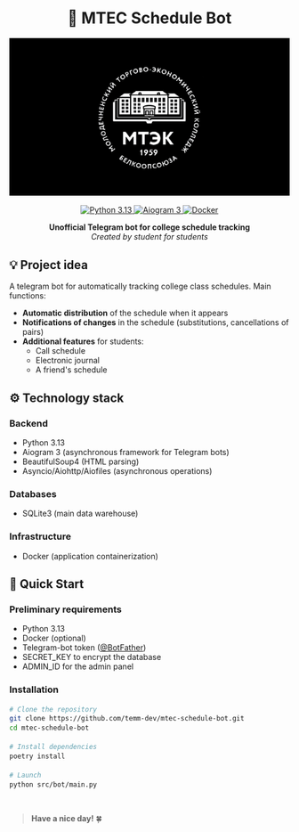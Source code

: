 <!-- # mtec-schedule-bot

_Unofficial volunteer project_ \
_Created on the initiative of a student for students_

This is a bot created to help students keep track of appearances and schedule changes.


## 💡 Idea

The user opens the bot in telegram, selects his study group, after which the current schedule and changes in pairs in the schedule (if any) will be automatically sent to him.

In addition, there are additional functions for the convenience of students.

## ⚙️ Technology stack:
- **Backend**  
  • Python 3.13  
  • ~~telebot (Telegram Bot API)~~  
  • aiogram3 (Telegram Bot API)  
  • asyncio, aiohttp, aiofiles  
  • beautifulsoup4  

- **Databases**  
  • SQLite3  
  • Redis  

- **Infrastructure**  
  • Docker   -->

<h1 align="center">📅 MTEC Schedule Bot</h1>

<p align="center">
  <img src="assets/mtec-black-back.png" alt="">
</p>


<p align="center">
  <a href="https://python.org/">
    <img src="https://img.shields.io/badge/Python-3.13-blue?logo=python&logoColor=white" alt="Python 3.13">
  </a>
  <a href="https://aiogram.dev/">
    <img src="https://img.shields.io/badge/Aiogram-3.0-green?logo=telegram&logoColor=white" alt="Aiogram 3">
  </a>
  <a href="https://www.docker.com/">
    <img src="https://img.shields.io/badge/Docker-✓-blue?logo=docker&logoColor=white" alt="Docker">
  </a>
</p>

<p align="center">
  <strong>Unofficial Telegram bot for college schedule tracking</strong><br>
  <i>Created by student for students</i>
</p>


## 💡 Project idea

A telegram bot for automatically tracking college class schedules. Main functions:

- **Automatic distribution** of the schedule when it appears
- **Notifications of changes** in the schedule (substitutions, cancellations of pairs)
- **Additional features** for students:
  - Call schedule
  - Electronic journal
  - A friend's schedule

## ⚙️ Technology stack

### **Backend**
- Python 3.13
- Aiogram 3 (asynchronous framework for Telegram bots)
- BeautifulSoup4 (HTML parsing)
- Asyncio/Aiohttp/Aiofiles (asynchronous operations)

### **Databases**
- SQLite3 (main data warehouse)

### **Infrastructure**
- Docker (application containerization)

## 🚀 Quick Start

### Preliminary requirements
- Python 3.13
- Docker (optional)
- Telegram-bot token ([@BotFather](https://t.me/BotFather))
- SECRET_KEY to encrypt the database
- ADMIN_ID for the admin panel

### Installation
```bash
# Clone the repository
git clone https://github.com/temm-dev/mtec-schedule-bot.git
cd mtec-schedule-bot

# Install dependencies
poetry install

# Launch
python src/bot/main.py
```

<br>

> **Have a nice day!** 🍀